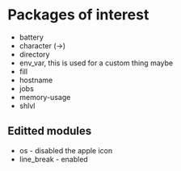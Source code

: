 # Packages of interest

- battery
- character (->)
- directory
- env_var, this is used for a custom thing maybe
- fill
- hostname
- jobs
- memory-usage
- shlvl

## Editted modules

- os - disabled the apple icon
- line_break - enabled
